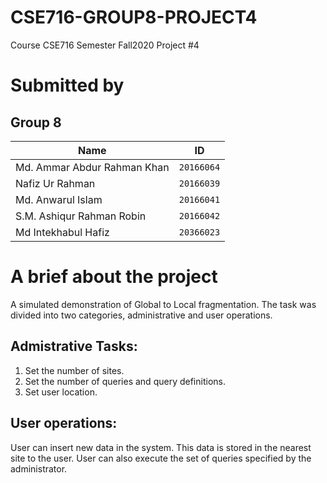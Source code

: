 # CSE716-GROUP8-PROJECT4
Course CSE716
Semester Fall2020
Project #4

# Submitted by
## Group 8
|      Name          |ID                               
|----------------------|-------------------------------|
|Md. Ammar Abdur Rahman Khan |`20166064`|
|Nafiz Ur Rahman|`20166039`|
|Md. Anwarul Islam|`20166041`|
|S.M. Ashiqur Rahman Robin|`20166042`|
|Md Intekhabul Hafiz   |`20366023`|

# A brief about the project
A simulated demonstration of Global to Local fragmentation.
The task was divided into two categories, administrative and user operations.
## Admistrative Tasks:
1. Set the number of sites.
2. Set the number of queries and query definitions.
3. Set user location.

## User operations:
User can insert new data in the system. This data is stored in the nearest site to the user.
User can also execute the set of queries specified by the administrator.
